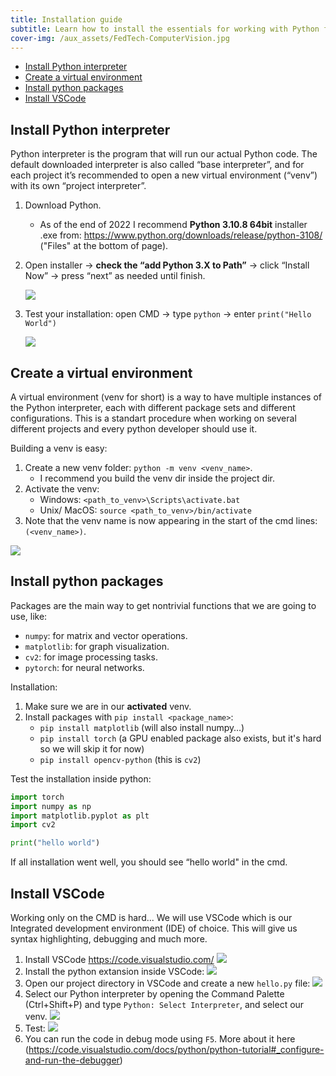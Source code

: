 ```yaml
---
title: Installation guide
subtitle: Learn how to install the essentials for working with Python from your own computer
cover-img: /aux_assets/FedTech-ComputerVision.jpg
---
```

 
- [Install Python interpreter](#install-python-interpreter)
- [Create a virtual environment](#create-a-virtual-environment)
- [Install python packages](#install-python-packages)
- [Install VSCode](#install-vscode)
 
## Install Python interpreter

Python interpreter is the program that will run our actual Python code. The default downloaded interpreter is also called “base interpreter”, and for each project it’s recommended to open a new virtual environment (“venv”) with its own “project interpreter”.

1. Download Python.
   - As of the end of 2022 I recommend **Python 3.10.8 64bit** installer .exe from: https://www.python.org/downloads/release/python-3108/ ("Files" at the bottom of page).
    
2. Open installer -> **check the “add Python 3.X to Path”** -> click “Install Now” -> press “next” as needed until finish.

   ![](images/2022-10-13-19-46-40.png)
    
3. Test your installation:
   open CMD -> type `python` -> enter `print("Hello World")`

   ![](images/2022-10-13-19-53-25.png)

## Create a virtual environment
A virtual environment (venv for short) is a way to have multiple instances of the Python interpreter, each with different package sets and different configurations. This is a standart procedure when working on several different projects and every python developer should use it.

Building a venv is easy:
1. Create a new venv folder: `python -m venv <venv_name>`.
   - I recommend you build the venv dir inside the project dir.
2. Activate the venv: 
   -  Windows:  `<path_to_venv>\Scripts\activate.bat`
   -  Unix/ MacOS: `source <path_to_venv>/bin/activate`
3. Note that the venv name is now appearing in the start of the cmd lines: `(<venv_name>)`.

![](images/2022-10-13-20-42-47.png)

## Install python packages
Packages are the main way to get nontrivial functions that we are going to use, like:

- `numpy`: for matrix and vector operations.
- `matplotlib`: for graph visualization.
- `cv2`: for image processing tasks.
- `pytorch`: for neural networks.

Installation:
1. Make sure we are in our **activated** venv.
2. Install packages with `pip install <package_name>`:
   - `pip install matplotlib` (will also install numpy…)
   - `pip install torch` (a GPU enabled package also exists, but it's hard so we will skip it for now)
   - `pip install opencv-python` (this is `cv2`)

Test the installation inside python:

```python
import torch
import numpy as np
import matplotlib.pyplot as plt
import cv2

print("hello world")
```

If all installation went well, you should see  “hello world" in the cmd.

## Install VSCode
Working only on the CMD is hard... We will use VSCode which is our Integrated development environment (IDE) of choice. This will give us syntax highlighting, debugging and much more.

1. Install VSCode https://code.visualstudio.com/
   ![](images/2022-10-13-21-32-17.png)
2. Install the python extansion inside VSCode:
   ![](images/2022-10-13-21-33-42.png)
3. Open our project directory in VSCode and create a new `hello.py` file:
![](images/2022-10-13-21-36-45.png)
4. Select our Python interpreter by opening the Command Palette (Ctrl+Shift+P) and type `Python: Select Interpreter`, and select our venv.
![](images/2022-10-13-21-51-23.png)
5. Test: 
![](images/2022-10-13-21-37-49.png)
6. You can run the code in debug mode using `F5`. More about it here (https://code.visualstudio.com/docs/python/python-tutorial#_configure-and-run-the-debugger)